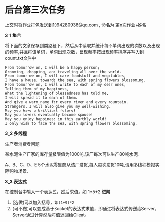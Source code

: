 # 后台第三次任务

上交时将作业打包发送到1094280936@qq.com , 命名为 第n次作业+姓名

**3_1 集合**

将下面的文章保存到类路径下，然后从中读取并统计每个单词出现的次数以及出现的频率,并且将该单词，单词出现次数，出现频率按出现频率排序并写入到count.txt文件中

```
From tomorrow on, I will be a happy person;
Grooming, chopping, and traveling all over the world.
From tomorrow on, I will care foodstuff and vegetables,
I have a house, towards the sea, with spring flowers blossoming.
From tomorrow on, I will write to each of my dear ones,
Telling them of my happiness,
What the lightening of blessedness has told me,
I will spread it to each of them.
And give a warm name for every river and every mountain.
Strangers, I will also give you my well-wishing.
May you have a brilliant future!
May you lovers eventually become spouse!
May you enjoy happiness in this earthly world!
I only wish to face the sea, with spring flowers blossoming.
```

**3_2 多线程**

生产者消费者问题

某水泥生产厂家的库存量极限值为1000吨,该厂每次可以生产80吨水泥.

A、B、C、D、E 5个水泥零售商从该厂进货,每人每次进货10吨,请用多线程模拟实际购物场景.

**3_3 表达式**

在控制台中输入一个表达式，然后求值。如 1*5+2
**进阶**
1. (选做)可以加入括号，如`(1+9)*2`
2. (可不做)可以变成基于Socket的表达式求值，即通过将表达式传送给Server，Server通过计算然后将值返回给Client。
